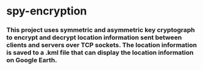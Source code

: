 # spy-encryption

### This project uses symmetric and asymmetric key cryptograph to encrypt and decrypt location information sent between clients and servers over TCP sockets. The location information is saved to a .kml file that can display the location information on Google Earth. 

##### 

